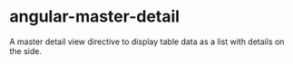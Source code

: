 # angular-master-detail
A master detail view directive to display table data as a list with details on the side.
